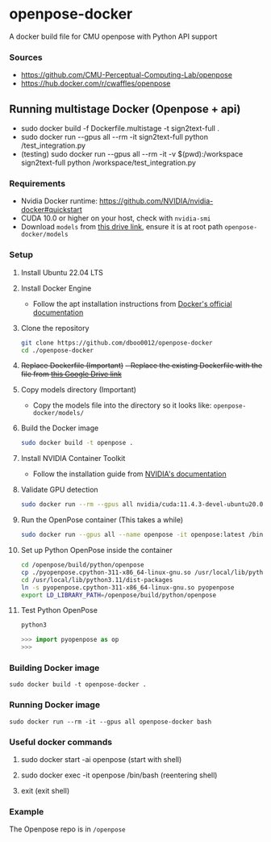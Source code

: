 # openpose-docker
A docker build file for CMU openpose with Python API support

### Sources
- https://github.com/CMU-Perceptual-Computing-Lab/openpose
- https://hub.docker.com/r/cwaffles/openpose

## Running multistage Docker (Openpose + api)
- sudo docker build -f Dockerfile.multistage -t sign2text-full .
- sudo docker run --gpus all --rm -it sign2text-full python /test_integration.py
- (testing) sudo docker run --gpus all --rm -it -v $(pwd):/workspace sign2text-full python /workspace/test_integration.py

### Requirements
- Nvidia Docker runtime: https://github.com/NVIDIA/nvidia-docker#quickstart
- CUDA 10.0 or higher on your host, check with `nvidia-smi`
- Download `models` from [this drive link](https://drive.google.com/drive/folders/16Q0DSqVUwp4e7sV7BXrS64S-094m7RNk?usp=drive_link), ensure it is at root path `openpose-docker/models`

### Setup

1. Install Ubuntu 22.04 LTS

2. Install Docker Engine
   - Follow the apt installation instructions from [Docker's official documentation](https://docs.docker.com/engine/install/ubuntu/)

3. Clone the repository
   ```bash
   git clone https://github.com/dboo0012/openpose-docker
   cd ./openpose-docker
   ```

4. ~~Replace Dockerfile (Important)~~
  ~~- Replace the existing Dockerfile with the file from [this Google Drive link](https://drive.google.com/file/d/1cfEdG10LpZe4FPVj3aIzd8i8ZbrFBhHz/view?usp=drive_link)~~

5. Copy models directory (Important)
   - Copy the models file into the directory so it looks like: `openpose-docker/models/`

6. Build the Docker image
   ```bash
   sudo docker build -t openpose .
   ```

7. Install NVIDIA Container Toolkit
   - Follow the installation guide from [NVIDIA's documentation](https://docs.nvidia.com/datacenter/cloud-native/container-toolkit/latest/install-guide.html)

8. Validate GPU detection
   ```bash
   sudo docker run --rm --gpus all nvidia/cuda:11.4.3-devel-ubuntu20.04 nvidia-smi
   ```

9. Run the OpenPose container (This takes a while)
   ```bash
   sudo docker run --gpus all --name openpose -it openpose:latest /bin/bash
   ```

10. Set up Python OpenPose inside the container
    ```bash
    cd /openpose/build/python/openpose
    cp ./pyopenpose.cpython-311-x86_64-linux-gnu.so /usr/local/lib/python3.11/dist-packages
    cd /usr/local/lib/python3.11/dist-packages
    ln -s pyopenpose.cpython-311-x86_64-linux-gnu.so pyopenpose
    export LD_LIBRARY_PATH=/openpose/build/python/openpose
    ```

11. Test Python OpenPose
    ```bash
    python3
    ```
    ```python
    >>> import pyopenpose as op
    >>> 
    ```

### Building Docker image
`sudo docker build -t openpose-docker .`

### Running Docker image
`sudo docker run --rm -it --gpus all openpose-docker bash`

### Useful docker commands

1. sudo docker start -ai openpose (start with shell)

2. sudo docker exec -it openpose /bin/bash (reentering shell)

3. exit (exit shell)

### Example
The Openpose repo is in `/openpose`